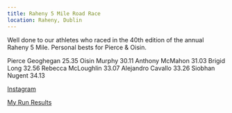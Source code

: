 ```yaml
---
title: Raheny 5 Mile Road Race
location: Raheny, Dublin
---
```


Well done to our athletes who raced in the 40th edition of the annual Raheny 5 Mile. Personal bests for Pierce & Oisin.

Pierce Geoghegan 25.35
Oisin Murphy 30.11
Anthony McMahon 31.03
Brigid Long 32.56
Rebecca McLoughlin 33.07
Alejandro Cavallo 33.26
Siobhan Nugent 34.13

<a href="https://www.instagram.com/p/C2qOgzCMxwZ/?img_index=1" target="_blank" rel="noopener noreferrer">Instagram</a>

<a href="https://www.myrunresults.com/events/40th_axa_raheny_5_mile_2024/4950/results" target="_blank" rel="noopener noreferrer">My Run Results</a>
